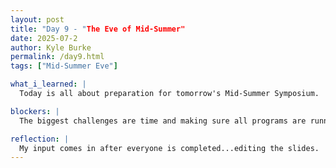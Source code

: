 ```yaml
---
layout: post
title: "Day 9 - "The Eve of Mid-Summer"
date: 2025-07-2
author: Kyle Burke
permalink: /day9.html
tags: ["Mid-Summer Eve"]

what_i_learned: |
  Today is all about preparation for tomorrow's Mid-Summer Symposium.

blockers: |
  The biggest challenges are time and making sure all programs are running efficiently.

reflection: |
  My input comes in after everyone is completed...editing the slides.  Just making sure everything looks uniform and consistent.  Our team is on full intense mode, ironing out all of the details and running programs for efficiency.  D-Fliers are making it happen!
---
```

